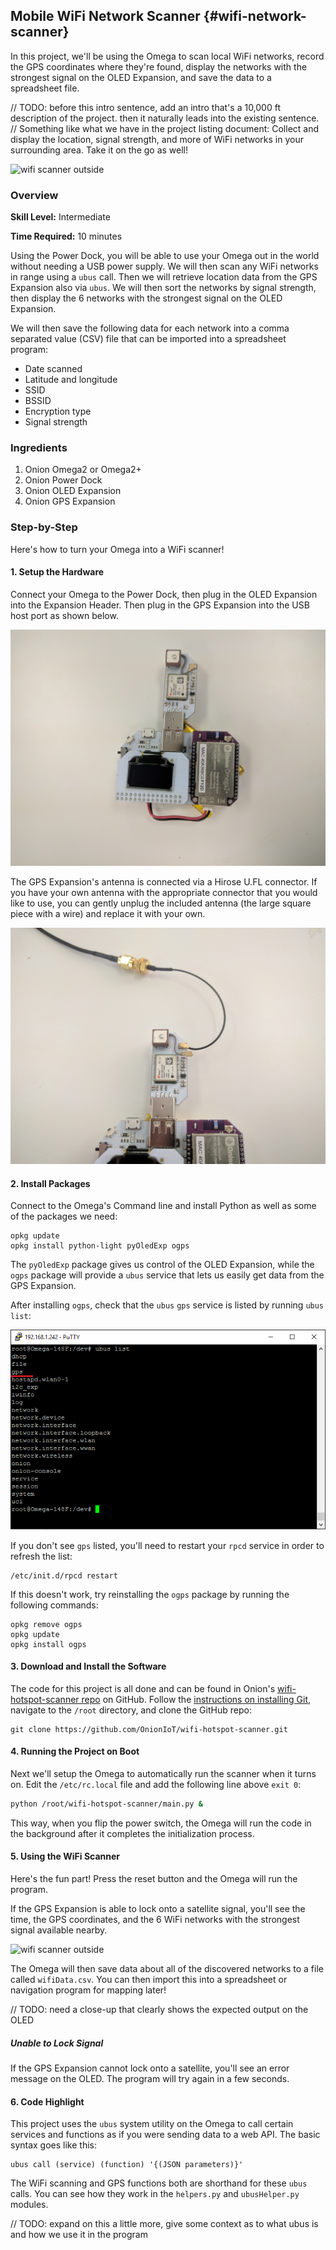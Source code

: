 ## Mobile WiFi Network Scanner {#wifi-network-scanner}

In this project, we'll be using the Omega to scan local WiFi networks, record the GPS coordinates where they're found, display the networks with the strongest signal on the OLED Expansion, and save the data to a spreadsheet file.

// TODO: before this intro sentence, add an intro that's a 10,000 ft description of the project. then it naturally leads into the existing sentence.
// Something like what we have in the project listing document: Collect and display the location, signal strength, and more of WiFi networks in your surrounding area. Take it on the go as well!

![wifi scanner outside](./img/mobile-wifi-hotspot-scanner-outside.jpg)

### Overview

**Skill Level:** Intermediate

**Time Required:** 10 minutes

Using the Power Dock, you will be able to use your Omega out in the world without needing a USB power supply. We will then scan any WiFi networks in range using a `ubus` call. Then we will retrieve location data from the GPS Expansion also via `ubus`. We will then sort the networks by signal strength, then display the 6 networks with the strongest signal on the OLED Expansion.

We will then save the following data for each network into a comma separated value (CSV) file that can be imported into a spreadsheet program:

* Date scanned
* Latitude and longitude
* SSID
* BSSID
* Encryption type
* Signal strength


### Ingredients

1. Onion Omega2 or Omega2+
1. Onion Power Dock
1. Onion OLED Expansion
1. Onion GPS Expansion

<!-- The Steps -->
### Step-by-Step

Here's how to turn your Omega into a WiFi scanner!

#### 1. Setup the Hardware

Connect your Omega to the Power Dock, then plug in the OLED Expansion into the Expansion Header. Then plug in the GPS Expansion into the USB host port as shown below.

![wifi scanner outside](./img/mobile-wifi-hotspot-scanner-assembled.jpg)

The GPS Expansion's antenna is connected via a Hirose U.FL connector. If you have your own antenna with the appropriate connector that you would like to use, you can gently unplug the included antenna (the large square piece with a wire) and replace it with your own.

![wifi scanner outside](./img/mobile-wifi-hotspot-scanner-external-antenna.jpg)

<!--# 2 -->

#### 2. Install Packages

Connect to the Omega's Command line and install Python as well as some of the packages we need:

```
opkg update
opkg install python-light pyOledExp ogps
```

The `pyOledExp` package gives us control of the OLED Expansion, while the `ogps` package will provide a `ubus` service that lets us easily get data from the GPS Expansion.

After installing `ogps`, check that the `ubus` `gps` service is listed by running `ubus list`:

![ubus list](../../Documentation/Doing-Stuff/img/using-gps-expansion-4-ubus-list.png)

If you don't see `gps` listed, you'll need to restart your `rpcd` service in order to refresh the list:

```
/etc/init.d/rpcd restart
```

If this doesn't work, try reinstalling the `ogps` package by running the following commands:

```
opkg remove ogps
opkg update
opkg install ogps
```

#### 3. Download and Install the Software

The code for this project is all done and can be found in Onion's [wifi-hotspot-scanner repo](https://github.com/OnionIoT/wifi-hotspot-scanner) on GitHub. Follow the [instructions on installing Git](https://docs.onion.io/omega2-docs/installing-and-using-git.html), navigate to the `/root` directory, and clone the GitHub repo:

```
git clone https://github.com/OnionIoT/wifi-hotspot-scanner.git
```

#### 4. Running the Project on Boot

Next we'll setup the Omega to automatically run the scanner when it turns on. Edit the `/etc/rc.local` file and add the following line above `exit 0`:

```sh
python /root/wifi-hotspot-scanner/main.py &
```

This way, when you flip the power switch, the Omega will run the code in the background after it completes the initialization process.

#### 5. Using the WiFi Scanner

Here's the fun part! Press the reset button and the Omega will run the program.

If the GPS Expansion is able to lock onto a satellite signal, you'll see the time, the GPS coordinates, and the 6 WiFi networks with the strongest signal available nearby.

![wifi scanner outside](./img/mobile-wifi-hotspot-scanner-outside.jpg)

The Omega will then save data about all of the discovered networks to a file called `wifiData.csv`. You can then import this into a spreadsheet or navigation program for mapping later!

// TODO: need a close-up that clearly shows the expected output on the OLED

##### Unable to Lock Signal

If the GPS Expansion cannot lock onto a satellite, you'll see an error message on the OLED. The program will try again in a few seconds.

#### 6. Code Highlight

This project uses the `ubus` system utility on the Omega to call certain services and functions as if you were sending data to a web API. The basic syntax goes like this:

```
ubus call (service) (function) '{(JSON parameters)}'
```

The WiFi scanning and GPS functions both are shorthand for these `ubus` calls. You can see how they work in the `helpers.py` and `ubusHelper.py` modules.

// TODO: expand on this a little more, give some context as to what ubus is and how we use it in the program
